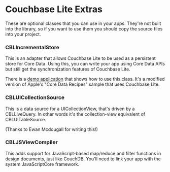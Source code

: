 # Couchbase Lite Extras

These are optional classes that you can use in your apps. They're not built into the library, so if you want to use them you should copy the source files into your project.

### CBLIncrementalStore

This is an adapter that allows Couchbase Lite to be used as a persistent store for Core Data. Using this, you can write your app using Core Data APIs but still get the synchronization features of Couchbase Lite.

There is a [demo application][COREDATA_SAMPLE] that shows how to use this class. It's a modified version of Apple's "Core Data Recipes" sample that uses Couchbase Lite.

### CBLUICollectionSource

This is a data source for a UICollectionView, that's driven by a CBLLiveQuery. In other words it's the collection-view equivalent of CBLUITableSource.

(Thanks to Ewan Mcdougall for writing this!)

### CBLJSViewCompiler

This adds support for JavaScript-based map/reduce and filter functions in design documents, just like CouchDB. You'll need to link your app with the system JavaScriptCore framework.

[COREDATA_SAMPLE]: https://github.com/couchbaselabs/cblite-coredata-sample-ios
